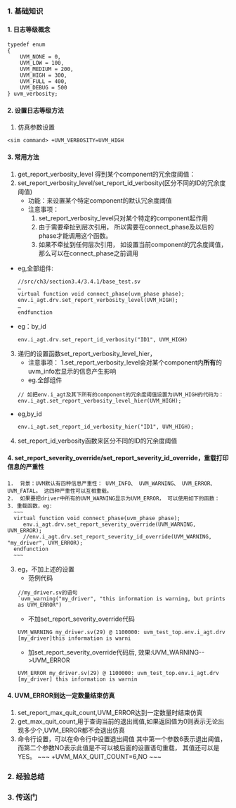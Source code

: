 ### 1. 基础知识
#### 1. 日志等级概念
~~~
typedef enum
{
    UVM_NONE = 0,
    UVM_LOW = 100,
    UVM_MEDIUM = 200,
    UVM_HIGH = 300,
    UVM_FULL = 400,
    UVM_DEBUG = 500
} uvm_verbosity;
~~~
#### 2. 设置日志等级方法
1.  仿真参数设置
~~~
<sim command> +UVM_VERBOSITY=UVM_HIGH
~~~
#### 3. 常用方法
1. get_report_verbosity_level
   得到某个component的冗余度阈值：
2. set_report_verbosity_level/set_report_id_verbosity(区分不同的ID的冗余度阈值)
   - 功能：来设置某个特定component的默认冗余度阈值
   - 注意事项：
     1. set_report_verbosity_level只对某个特定的component起作用
     2. 由于需要牵扯到层次引用， 所以需要在connect_phase及以后的phase才能调用这个函数。
     3. 如果不牵扯到任何层次引用， 如设置当前component的冗余度阈值， 那么可以在connect_phase之前调用
  - eg,全部组件:
    ~~~
    //src/ch3/section3.4/3.4.1/base_test.sv
    …
    virtual function void connect_phase(uvm_phase phase);
    env.i_agt.drv.set_report_verbosity_level(UVM_HIGH);
    …
    endfunction
    ~~~
  - eg：by_id
    ~~~
    env.i_agt.drv.set_report_id_verbosity("ID1", UVM_HIGH)
    ~~~
3. 递归的设置函数set_report_verbosity_level_hier， 
   - 注意事项：
     1.set_report_verbosity_level会对某个component内**所有**的uvm_info宏显示的信息产生影响
   - eg.全部组件
    ~~~
    // 如把env.i_agt及其下所有的component的冗余度阈值设置为UVM_HIGH的代码为：
    env.i_agt.set_report_verbosity_level_hier(UVM_HIGH);
    ~~~
  - eg,by_id
    ~~~
    env.i_agt.set_report_id_verbosity_hier("ID1", UVM_HIGH);
    ~~~
4. set_report_id_verbosity函数来区分不同的ID的冗余度阈值


#### 4. set_report_severity_override/set_report_severity_id_override，重载打印信息的严重性
    1.  背景：UVM默认有四种信息严重性： UVM_INFO、 UVM_WARNING、 UVM_ERROR、UVM_FATAL。 这四种严重性可以互相重载。
    2.  如果要把driver中所有的UVM_WARNING显示为UVM_ERROR， 可以使用如下的函数：
    3. 重载函数，eg:    
      ~~~
      virtual function void connect_phase(uvm_phase phase);
         env.i_agt.drv.set_report_severity_override(UVM_WARNING, UVM_ERROR);
         //env.i_agt.drv.set_report_severity_id_override(UVM_WARNING, "my_driver", UVM_ERROR);
      endfunction
      ~~~
    
3. eg，不加上述的设置
    - 范例代码
    ~~~
    //my_driver.sv的语句
    `uvm_warning("my_driver", "this information is warning, but prints as UVM_ERROR")
    ~~~
    - 不加set_report_severity_override代码
    ~~~
    UVM_WARNING my_driver.sv(29) @ 1100000: uvm_test_top.env.i_agt.drv [my_driver]this information is warni
    ~~~ 
    - 加set_report_severity_override代码后, 效果:UVM_WARNING-->UVM_ERROR
    ~~~
    UVM_ERROR my_driver.sv(29) @ 1100000: uvm_test_top.env.i_agt.drv [my_driver] this information is warnin
    ~~~

#### 4. UVM_ERROR到达一定数量结束仿真
  1. set_report_max_quit_count,UVM_ERROR达到一定数量时结束仿真
  2. get_max_quit_count,用于查询当前的退出阈值,如果返回值为0则表示无论出现多少个,UVM_ERROR都不会退出仿真
  3. 命令行设置，可以在命令行中设置退出阈值
     其中第一个参数6表示退出阈值， 而第二个参数NO表示此值是不可以被后面的设置语句重载， 其值还可以是YES。
    ~~~
    <sim command> +UVM_MAX_QUIT_COUNT=6,NO
    ~~~

### 2. 经验总结

### 3. 传送门
